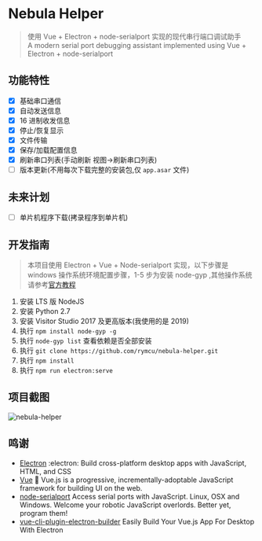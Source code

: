 # Nebula Helper
> 使用 Vue + Electron + node-serialport 实现的现代串行端口调试助手  
  A modern serial port debugging assistant implemented using Vue + Electron + node-serialport
## 功能特性
- [x] 基础串口通信
- [x] 自动发送信息
- [x] 16 进制收发信息
- [x] 停止/恢复显示
- [x] 文件传输
- [x] 保存/加载配置信息
- [x] 刷新串口列表(手动刷新 视图->刷新串口列表)
- [ ] 版本更新(不用每次下载完整的安装包,仅 `app.asar` 文件)
## 未来计划
- [ ] 单片机程序下载(拷录程序到单片机)
## 开发指南
> 本项目使用 Electron + Vue + Node-serialport 实现，以下步骤是 windows 操作系统环境配置步骤，1-5 步为安装 node-gyp ,其他操作系统请参考[官方教程](https://github.com/nodejs/node-gyp)
1. 安装 LTS 版 NodeJS
2. 安装 Python 2.7
3. 安装 Visitor Studio 2017 及更高版本(我使用的是 2019)
4. 执行 `npm install node-gyp -g`
5. 执行 `node-gyp list` 查看依赖是否全部安装
6. 执行 `git clone https://github.com/rymcu/nebula-helper.git`
7. 执行 `npm install`
8. 执行 `npm run electron:serve`  
## 项目截图
![nebula-helper](https://github.com/rymcu/nebula-helper/blob/master/src/assets/nebula-helper.png?raw=true)
## 鸣谢
- [Electron](https://github.com/electron/electron) :electron: Build cross-platform desktop apps with JavaScript, HTML, and CSS
- [Vue](https://github.com/vuejs/vue) 🖖 Vue.js is a progressive, incrementally-adoptable JavaScript framework for building UI on the web.
- [node-serialport](https://github.com/serialport/node-serialport) Access serial ports with JavaScript. Linux, OSX and Windows. Welcome your robotic JavaScript overlords. Better yet, program them!
- [vue-cli-plugin-electron-builder](https://github.com/nklayman/vue-cli-plugin-electron-builder) Easily Build Your Vue.js App For Desktop With Electron
